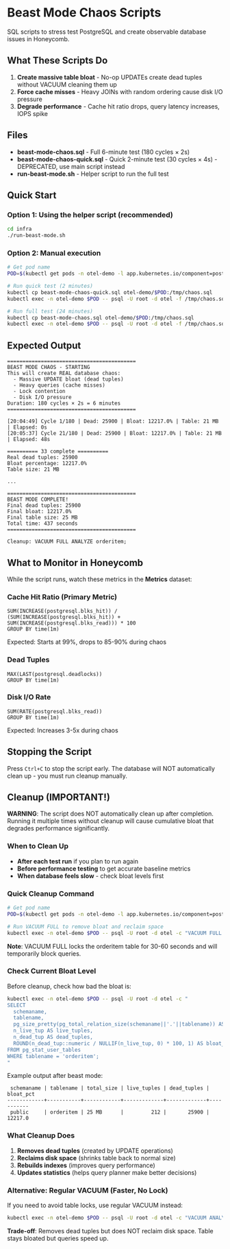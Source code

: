 # Beast Mode Chaos Scripts

SQL scripts to stress test PostgreSQL and create observable database issues in Honeycomb.

## What These Scripts Do

1. **Create massive table bloat** - No-op UPDATEs create dead tuples without VACUUM cleaning them up
2. **Force cache misses** - Heavy JOINs with random ordering cause disk I/O pressure
3. **Degrade performance** - Cache hit ratio drops, query latency increases, IOPS spike

## Files

- **beast-mode-chaos.sql** - Full 6-minute test (180 cycles × 2s)
- **beast-mode-chaos-quick.sql** - Quick 2-minute test (30 cycles × 4s) - DEPRECATED, use main script instead
- **run-beast-mode.sh** - Helper script to run the full test

## Quick Start

### Option 1: Using the helper script (recommended)

```bash
cd infra
./run-beast-mode.sh
```

### Option 2: Manual execution

```bash
# Get pod name
POD=$(kubectl get pods -n otel-demo -l app.kubernetes.io/component=postgresql -o jsonpath='{.items[0].metadata.name}')

# Run quick test (2 minutes)
kubectl cp beast-mode-chaos-quick.sql otel-demo/$POD:/tmp/chaos.sql
kubectl exec -n otel-demo $POD -- psql -U root -d otel -f /tmp/chaos.sql

# Run full test (24 minutes)
kubectl cp beast-mode-chaos.sql otel-demo/$POD:/tmp/chaos.sql
kubectl exec -n otel-demo $POD -- psql -U root -d otel -f /tmp/chaos.sql
```

## Expected Output

```
==========================================
BEAST MODE CHAOS - STARTING
This will create REAL database chaos:
  - Massive UPDATE bloat (dead tuples)
  - Heavy queries (cache misses)
  - Lock contention
  - Disk I/O pressure
Duration: 180 cycles × 2s = 6 minutes
==========================================

[20:04:49] Cycle 1/180 | Dead: 25900 | Bloat: 12217.0% | Table: 21 MB | Elapsed: 0s
[20:05:37] Cycle 21/180 | Dead: 25900 | Bloat: 12217.0% | Table: 21 MB | Elapsed: 48s

========== 33 complete ==========
Real dead tuples: 25900
Bloat percentage: 12217.0%
Table size: 21 MB

...

==========================================
BEAST MODE COMPLETE!
Final dead tuples: 25900
Final bloat: 12217.0%
Final table size: 25 MB
Total time: 437 seconds
==========================================

Cleanup: VACUUM FULL ANALYZE orderitem;
```

## What to Monitor in Honeycomb

While the script runs, watch these metrics in the **Metrics** dataset:

### Cache Hit Ratio (Primary Metric)
```
SUM(INCREASE(postgresql.blks_hit)) /
(SUM(INCREASE(postgresql.blks_hit)) + SUM(INCREASE(postgresql.blks_read))) * 100
GROUP BY time(1m)
```
Expected: Starts at 99%, drops to 85-90% during chaos

### Dead Tuples
```
MAX(LAST(postgresql.deadlocks))
GROUP BY time(1m)
```

### Disk I/O Rate
```
SUM(RATE(postgresql.blks_read))
GROUP BY time(1m)
```
Expected: Increases 3-5x during chaos

## Stopping the Script

Press `Ctrl+C` to stop the script early. The database will NOT automatically clean up - you must run cleanup manually.

## Cleanup (IMPORTANT!)

**WARNING**: The script does NOT automatically clean up after completion. Running it multiple times without cleanup will cause cumulative bloat that degrades performance significantly.

### When to Clean Up

- **After each test run** if you plan to run again
- **Before performance testing** to get accurate baseline metrics
- **When database feels slow** - check bloat levels first

### Quick Cleanup Command

```bash
# Get pod name
POD=$(kubectl get pods -n otel-demo -l app.kubernetes.io/component=postgresql -o jsonpath='{.items[0].metadata.name}')

# Run VACUUM FULL to remove bloat and reclaim space
kubectl exec -n otel-demo $POD -- psql -U root -d otel -c "VACUUM FULL ANALYZE orderitem;"
```

**Note**: VACUUM FULL locks the orderitem table for 30-60 seconds and will temporarily block queries.

### Check Current Bloat Level

Before cleanup, check how bad the bloat is:

```bash
kubectl exec -n otel-demo $POD -- psql -U root -d otel -c "
SELECT
  schemaname,
  tablename,
  pg_size_pretty(pg_total_relation_size(schemaname||'.'||tablename)) AS total_size,
  n_live_tup AS live_tuples,
  n_dead_tup AS dead_tuples,
  ROUND(n_dead_tup::numeric / NULLIF(n_live_tup, 0) * 100, 1) AS bloat_pct
FROM pg_stat_user_tables
WHERE tablename = 'orderitem';
"
```

Example output after beast mode:
```
 schemaname | tablename | total_size | live_tuples | dead_tuples | bloat_pct
------------+-----------+------------+-------------+-------------+-----------
 public     | orderitem | 25 MB      |         212 |       25900 |   12217.0
```

### What Cleanup Does

1. **Removes dead tuples** (created by UPDATE operations)
2. **Reclaims disk space** (shrinks table back to normal size)
3. **Rebuilds indexes** (improves query performance)
4. **Updates statistics** (helps query planner make better decisions)

### Alternative: Regular VACUUM (Faster, No Lock)

If you need to avoid table locks, use regular VACUUM instead:

```bash
kubectl exec -n otel-demo $POD -- psql -U root -d otel -c "VACUUM ANALYZE orderitem;"
```

**Trade-off**: Removes dead tuples but does NOT reclaim disk space. Table stays bloated but queries speed up.
